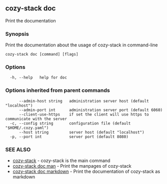 ## cozy-stack doc

Print the documentation

### Synopsis

Print the documentation about the usage of cozy-stack in command-line

```
cozy-stack doc [command] [flags]
```

### Options

```
  -h, --help   help for doc
```

### Options inherited from parent commands

```
      --admin-host string   administration server host (default "localhost")
      --admin-port int      administration server port (default 6060)
      --client-use-https    if set the client will use https to communicate with the server
  -c, --config string       configuration file (default "$HOME/.cozy.yaml")
      --host string         server host (default "localhost")
  -p, --port int            server port (default 8080)
```

### SEE ALSO

* [cozy-stack](cozy-stack.md)	 - cozy-stack is the main command
* [cozy-stack doc man](cozy-stack_doc_man.md)	 - Print the manpages of cozy-stack
* [cozy-stack doc markdown](cozy-stack_doc_markdown.md)	 - Print the documentation of cozy-stack as markdown

